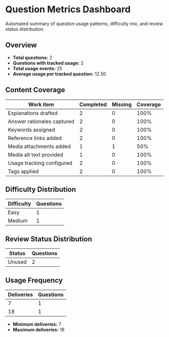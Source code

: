 # Question Metrics Dashboard

Automated summary of question usage patterns, difficulty mix, and review status distribution.

## Overview
- **Total questions:** 2
- **Questions with tracked usage:** 2
- **Total usage events:** 25
- **Average usage per tracked question:** 12.50

## Content Coverage
Work item | Completed | Missing | Coverage
--- | --- | --- | ---
Explanations drafted | 2 | 0 | 100%
Answer rationales captured | 2 | 0 | 100%
Keywords assigned | 2 | 0 | 100%
Reference links added | 2 | 0 | 100%
Media attachments added | 1 | 1 | 50%
Media alt text provided | 1 | 0 | 100%
Usage tracking configured | 2 | 0 | 100%
Tags applied | 2 | 0 | 100%

## Difficulty Distribution
Difficulty | Questions
--- | ---
Easy | 1
Medium | 1

## Review Status Distribution
Status | Questions
--- | ---
Unused | 2

## Usage Frequency
Deliveries | Questions
--- | ---
7 | 1
18 | 1

- **Minimum deliveries:** 7
- **Maximum deliveries:** 18
